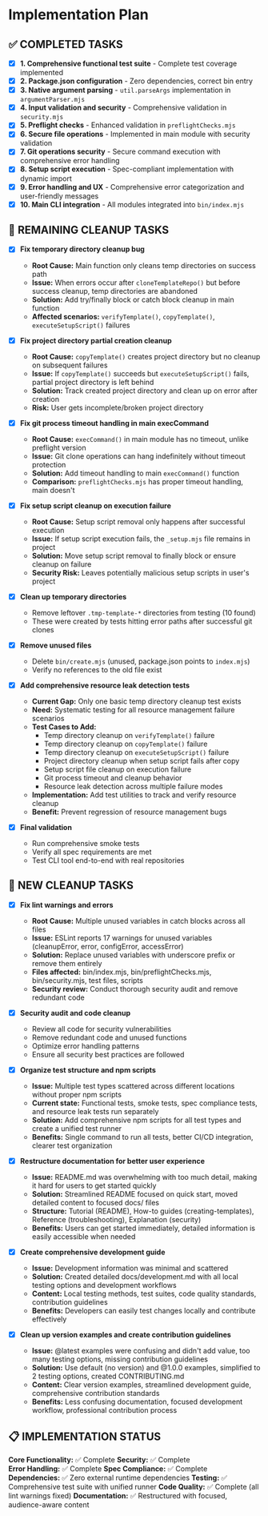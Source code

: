 # Implementation Plan

## ✅ COMPLETED TASKS

- [x] **1. Comprehensive functional test suite** - Complete test coverage implemented
- [x] **2. Package.json configuration** - Zero dependencies, correct bin entry
- [x] **3. Native argument parsing** - `util.parseArgs` implementation in `argumentParser.mjs`
- [x] **4. Input validation and security** - Comprehensive validation in `security.mjs`
- [x] **5. Preflight checks** - Enhanced validation in `preflightChecks.mjs`
- [x] **6. Secure file operations** - Implemented in main module with security validation
- [x] **7. Git operations security** - Secure command execution with comprehensive error handling
- [x] **8. Setup script execution** - Spec-compliant implementation with dynamic import
- [x] **9. Error handling and UX** - Comprehensive error categorization and user-friendly messages
- [x] **10. Main CLI integration** - All modules integrated into `bin/index.mjs`

## 🧹 REMAINING CLEANUP TASKS

- [x] **Fix temporary directory cleanup bug**

  - **Root Cause:** Main function only cleans temp directories on success path
  - **Issue:** When errors occur after `cloneTemplateRepo()` but before success cleanup, temp directories are abandoned
  - **Solution:** Add try/finally block or catch block cleanup in main function
  - **Affected scenarios:** `verifyTemplate()`, `copyTemplate()`, `executeSetupScript()` failures

- [x] **Fix project directory partial creation cleanup**

  - **Root Cause:** `copyTemplate()` creates project directory but no cleanup on subsequent failures
  - **Issue:** If `copyTemplate()` succeeds but `executeSetupScript()` fails, partial project directory is left behind
  - **Solution:** Track created project directory and clean up on error after creation
  - **Risk:** User gets incomplete/broken project directory

- [x] **Fix git process timeout handling in main execCommand**

  - **Root Cause:** `execCommand()` in main module has no timeout, unlike preflight version
  - **Issue:** Git clone operations can hang indefinitely without timeout protection
  - **Solution:** Add timeout handling to main `execCommand()` function
  - **Comparison:** `preflightChecks.mjs` has proper timeout handling, main doesn't

- [x] **Fix setup script cleanup on execution failure**

  - **Root Cause:** Setup script removal only happens after successful execution
  - **Issue:** If setup script execution fails, the `_setup.mjs` file remains in project
  - **Solution:** Move setup script removal to finally block or ensure cleanup on failure
  - **Security Risk:** Leaves potentially malicious setup scripts in user's project

- [x] **Clean up temporary directories**

  - Remove leftover `.tmp-template-*` directories from testing (10 found)
  - These were created by tests hitting error paths after successful git clones

- [x] **Remove unused files**

  - Delete `bin/create.mjs` (unused, package.json points to `index.mjs`)
  - Verify no references to the old file exist

- [x] **Add comprehensive resource leak detection tests**

  - **Current Gap:** Only one basic temp directory cleanup test exists
  - **Need:** Systematic testing for all resource management failure scenarios
  - **Test Cases to Add:**
    - Temp directory cleanup on `verifyTemplate()` failure
    - Temp directory cleanup on `copyTemplate()` failure
    - Temp directory cleanup on `executeSetupScript()` failure
    - Project directory cleanup when setup script fails after copy
    - Setup script file cleanup on execution failure
    - Git process timeout and cleanup behavior
    - Resource leak detection across multiple failure modes
  - **Implementation:** Add test utilities to track and verify resource cleanup
  - **Benefit:** Prevent regression of resource management bugs

- [x] **Final validation**
  - Run comprehensive smoke tests
  - Verify all spec requirements are met
  - Test CLI tool end-to-end with real repositories

## 🧹 NEW CLEANUP TASKS

- [x] **Fix lint warnings and errors**

  - **Root Cause:** Multiple unused variables in catch blocks across all files
  - **Issue:** ESLint reports 17 warnings for unused variables (cleanupError, error, configError, accessError)
  - **Solution:** Replace unused variables with underscore prefix or remove them entirely
  - **Files affected:** bin/index.mjs, bin/preflightChecks.mjs, bin/security.mjs, test files, scripts
  - **Security review:** Conduct thorough security audit and remove redundant code

- [x] **Security audit and code cleanup**

  - Review all code for security vulnerabilities
  - Remove redundant code and unused functions
  - Optimize error handling patterns
  - Ensure all security best practices are followed

- [x] **Organize test structure and npm scripts**

  - **Issue:** Multiple test types scattered across different locations without proper npm scripts
  - **Current state:** Functional tests, smoke tests, spec compliance tests, and resource leak tests run separately
  - **Solution:** Add comprehensive npm scripts for all test types and create a unified test runner
  - **Benefits:** Single command to run all tests, better CI/CD integration, clearer test organization

- [x] **Restructure documentation for better user experience**
  - **Issue:** README.md was overwhelming with too much detail, making it hard for users to get started quickly
  - **Solution:** Streamlined README focused on quick start, moved detailed content to focused docs/ files
  - **Structure:** Tutorial (README), How-to guides (creating-templates), Reference (troubleshooting), Explanation (security)
  - **Benefits:** Users can get started immediately, detailed information is easily accessible when needed

- [x] **Create comprehensive development guide**
  - **Issue:** Development information was minimal and scattered
  - **Solution:** Created detailed docs/development.md with all local testing options and development workflows
  - **Content:** Local testing methods, test suites, code quality standards, contribution guidelines
  - **Benefits:** Developers can easily test changes locally and contribute effectively

- [x] **Clean up version examples and create contribution guidelines**
  - **Issue:** @latest examples were confusing and didn't add value, too many testing options, missing contribution guidelines
  - **Solution:** Use default (no version) and @1.0.0 examples, simplified to 2 testing options, created CONTRIBUTING.md
  - **Content:** Clear version examples, streamlined development guide, comprehensive contribution standards
  - **Benefits:** Less confusing documentation, focused development workflow, professional contribution process

## 📋 IMPLEMENTATION STATUS

**Core Functionality:** ✅ Complete
**Security:** ✅ Complete  
**Error Handling:** ✅ Complete
**Spec Compliance:** ✅ Complete
**Dependencies:** ✅ Zero external runtime dependencies
**Testing:** ✅ Comprehensive test suite with unified runner
**Code Quality:** ✅ Complete (all lint warnings fixed)
**Documentation:** ✅ Restructured with focused, audience-aware content
